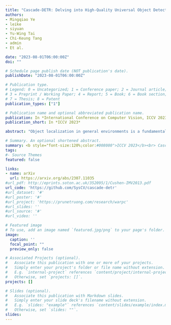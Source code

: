 ```yaml
---
title: "Cascade-DETR: Delving into High-Quality Universal Object Detection"
authors:
- Mingqiao Ye
- leike
- siyuan
- Yu-Wing Tai
- Chi-Keung Tang
- admin
- Et al.

date: "2023-08-01T06:00:00Z"
doi: ""

# Schedule page publish date (NOT publication's date).
publishDate: "2023-08-01T06:00:00Z"

# Publication type.
# Legend: 0 = Uncategorized; 1 = Conference paper; 2 = Journal article;
# 3 = Preprint / Working Paper; 4 = Report; 5 = Book; 6 = Book section;
# 7 = Thesis; 8 = Patent
publication_types: ["1"]

# Publication name and optional abbreviated publication name.
publication: In *International Conference on Computer Vision, ICCV 2023*
publication_short: In *ICCV 2023*

abstract: "Object localization in general environments is a fundamental part of vision systems. While dominating on the COCO benchmark, recent Transformer-based detection methods are not competitive in diverse domains. Moreover, these methods still struggle to very accurately estimate the object bounding boxes in complex environments. We introduce Cascade-DETR for high-quality universal object detection. We jointly tackle the generalization to diverse domains and localization accuracy by proposing the Cascade Attention layer, which explicitly integrates object-centric information into the detection decoder by limiting the attention to the previous box prediction. To further enhance accuracy, we also revisit the scoring of queries. Instead of relying on classification scores, we predict the expected IoU of the query, leading to substantially more well-calibrated confidences. Lastly, we introduce a universal object detection benchmark, UDB10, that contains 10 datasets from diverse domains. While also advancing the state-of-the-art on COCO, Cascade-DETR substantially improves DETR-based detectors on all datasets in UDB10, even by over 10 mAP in some cases. The improvements under stringent quality requirements are even more pronounced."

# Summary. An optional shortened abstract.
summary: <b style="font-size:120%;color:#008080">ICCV 2023</b><br> Cascade attention and IoU-based scoring for object detection.
tags:
#- Source Themes
featured: false

links:
- name: arXiv
  url: https://arxiv.org/abs/2307.11035
#url_pdf: http://eprints.soton.ac.uk/352095/1/Cushen-IMV2013.pdf
url_code: 'https://github.com/SysCV/cascade-detr'
#url_dataset: '#'
#url_poster: '#'
#url_project: 'https://prunetruong.com/research/warpc'
#url_slides: ''
#url_source: '#'
#url_video: ''

# Featured image
# To use, add an image named `featured.jpg/png` to your page's folder. 
image:
  caption: ''
  focal_point: ""
  preview_only: false

# Associated Projects (optional).
#   Associate this publication with one or more of your projects.
#   Simply enter your project's folder or file name without extension.
#   E.g. `internal-project` references `content/project/internal-project/index.md`.
#   Otherwise, set `projects: []`.
projects: []

# Slides (optional).
#   Associate this publication with Markdown slides.
#   Simply enter your slide deck's filename without extension.
#   E.g. `slides: "example"` references `content/slides/example/index.md`.
#   Otherwise, set `slides: ""`.
slides:
---
```



